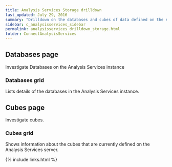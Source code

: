 ```yaml
---
title: Analysis Services Storage drilldown
last_updated: July 29, 2016
summary: "Drilldown on the databases and cubes of data defined on the Analysis Services server. "
sidebar: c_analysisservices_sidebar
permalink: analysisservices_drilldown_storage.html
folder: ConnectAnalysisServices
---
```



## Databases page

Investigate Databases on the Analysis Services instance

### Databases grid 

Lists details of the databases in the Analysis Services instance.




## Cubes page

Investigate cubes.

### Cubes grid

Shows information about the cubes that are currently defined on the Analysis Services server.



{% include links.html %}

